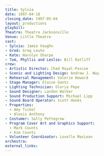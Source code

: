 ```yaml
---
title: Sylvia
date: 1997-04-18
closing_date: 1997-05-04
layout: productions
playbill:
Theatre: Theatre Jacksonville
Venue: Little Theatre
cast:
- Sylvia: Jamie Vaughn
- Gred: Greg Leute
- Kate: Harolyn Sharpe
- Tom, Phyllis and Leslie: Bill Ratliff
crew:
- Artistic Director: Chad Royal-Pascoe
- Scenic and Lighting Design: Andrew J. Way
- Rehearsal Management: Valerie Howard
- Stage Manager: Elaine Gantz
- Lighting Technician: Gloria Pepe
- Sound Designer: Landon Walker
- Sound Production Support: Michael Lipp
- Sound Board Operator: Scott Hooks
- Properties:
  - Amy Tickel
  - Alexis Anthony
- Costumer: Sally Pettegrew
- Program Cover Art and Graphics Support:
  - Mark Counts
  - Kim Counts
- Volunteer Coordinator: Lovelle MacLean
orchestra:
external_links:
---
```

